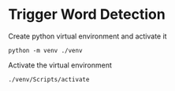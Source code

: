 # Trigger Word Detection

Create python virtual environment and activate it
```shell
python -m venv ./venv
```
Activate the virtual environment
```shell
./venv/Scripts/activate
```
